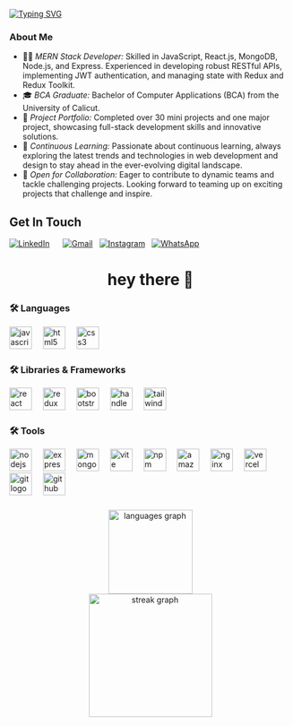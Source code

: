 [![Typing SVG](https://readme-typing-svg.herokuapp.com?font=Fira+Code&weight=700&size=25&pause=1000&color=FF3249&width=435&lines=I+am+Muhammed+Fahiz+K;Hello%2C+There)](https://git.io/typing-svg)


### About Me

- 👨‍💻 *MERN Stack Developer:* Skilled in JavaScript, React.js, MongoDB, Node.js, and Express. Experienced in developing robust RESTful APIs, implementing JWT authentication, and managing state with Redux and Redux Toolkit.
- 🎓 *BCA Graduate:* Bachelor of Computer Applications (BCA) from the University of Calicut.
 - 📂 *Project Portfolio:* Completed over 30 mini projects and one major project, showcasing full-stack development skills and innovative solutions.
- 🚀 *Continuous Learning:* Passionate about continuous learning, always exploring the latest trends and technologies in web development and design to stay ahead in the ever-evolving digital landscape.
- 🤝 *Open for Collaboration:* Eager to contribute to dynamic teams and tackle challenging projects. Looking forward to teaming up on exciting projects that challenge and inspire.



##  Get In Touch
[![LinkedIn](https://img.shields.io/badge/LinkedIn-%230077B5.svg?logo=linkedin&logoColor=white)](https://www.linkedin.com/in/minhaj-kc-a7b118308) &nbsp;&nbsp;
&nbsp;&nbsp;[![Gmail](https://img.shields.io/badge/Gmail-%23D14836.svg?logo=Gmail&logoColor=white)](mailto:fahizk100@gmiail.com)
&nbsp;&nbsp;[![Instagram](https://img.shields.io/badge/Instagram-%23E4405F.svg?logo=Instagram&logoColor=white)](https://instagram.com/fahiz._k)
&nbsp;&nbsp;[![WhatsApp](https://img.shields.io/badge/WhatsApp-25D366?logo=whatsapp&logoColor=white)](https://wa.me/9961130563)



###

###

<h1 align="center">hey there 👋</h1>

###
<h3 align="left">🛠 Languages</h3>

<div align="left">
  <img src="https://skillicons.dev/icons?i=js" height="40" alt="javascript logo" />
  <img width="12" />
  <img src="https://skillicons.dev/icons?i=html" height="40" alt="html5 logo" />
  <img width="12" />
  <img src="https://cdn.simpleicons.org/css3/1572B6" height="40" alt="css3 logo" />
</div>

<h3 align="left">🛠 Libraries & Frameworks</h3>

<div align="left">
  <img src="https://skillicons.dev/icons?i=react" height="40" alt="react logo" />
  <img width="12" />
  <img src="https://skillicons.dev/icons?i=redux" height="40" alt="redux logo" />
  <img width="12" />
  <img src="https://cdn.jsdelivr.net/gh/devicons/devicon/icons/bootstrap/bootstrap-original.svg" height="40" alt="bootstrap logo" />
  <img width="12" />
  <img src="https://cdn.simpleicons.org/handlebarsdotjs/000000" height="40" alt="handlebars logo" />
  <img width="12" />
  <img src="https://skillicons.dev/icons?i=tailwind" height="40" alt="tailwindcss logo" />
</div>

<h3 align="left">🛠 Tools</h3>

<div align="left">
  <img src="https://skillicons.dev/icons?i=nodejs" height="40" alt="nodejs logo" />
  <img width="12" />
  <img src="https://skillicons.dev/icons?i=express" height="40" alt="express logo" />
  <img width="12" />
  <img src="https://skillicons.dev/icons?i=mongodb" height="40" alt="mongodb logo" />
  <img width="12" />
  <img src="https://skillicons.dev/icons?i=vite" height="40" alt="vite logo" />
  <img width="12" />
  <img src="https://cdn.jsdelivr.net/gh/devicons/devicon/icons/npm/npm-original-wordmark.svg" height="40" alt="npm logo" />
  <img width="12" />
  <img src="https://skillicons.dev/icons?i=aws" height="40" alt="amazonwebservices logo" />
  <img width="12" />
  <img src="https://cdn.simpleicons.org/nginx/009639" height="40" alt="nginx logo" />
  <img width="12" />
  <img src="https://skillicons.dev/icons?i=vercel" height="40" alt="vercel logo" />
  <img width="12" />
  <img src="https://cdn.jsdelivr.net/gh/devicons/devicon/icons/git/git-original.svg" height="40" alt="git logo" />
  <img width="12" />
  <img src="https://skillicons.dev/icons?i=github" height="40" alt="github logo" />
</div>


###
<div align="center">

  <img src="https://github-readme-stats.vercel.app/api/top-langs?username=muhammedfahizk&locale=en&hide_title=false&layout=compact&card_width=320&langs_count=5&theme=dracula&hide_border=false" height="150" alt="languages graph" />
</div>




<div align="center">
  <img src="https://streak-stats.demolab.com?user=muhammedfahizk&locale=en&mode=daily&theme=dark&hide_border=false&border_radius=5&order=3" height="220" alt="streak graph"  />
</div>



###

